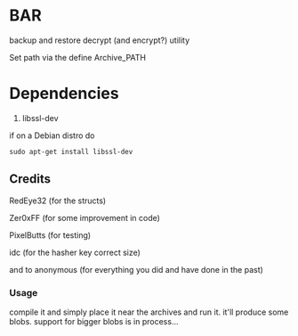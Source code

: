 # BAR
backup and restore decrypt (and encrypt?) utility

Set path via the define Archive_PATH

# Dependencies 

1. libssl-dev

if on a Debian distro do 

```
sudo apt-get install libssl-dev
```

## Credits

RedEye32 (for the structs)

Zer0xFF (for some improvement in code)

PixelButts (for testing)

idc (for the hasher key correct size)

and to anonymous (for everything you did and have done in the past)

### Usage

compile it and simply place it near the archives and run it. it'll produce some blobs. support for bigger blobs is in process...
